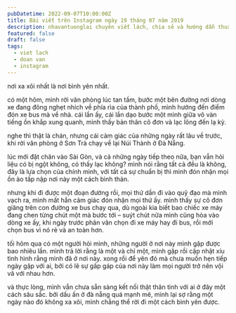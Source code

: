 ```yaml
---
pubDatetime: 2022-09-07T10:00:00Z
title: Bài viết trên Instagram ngày 19 tháng 07 năm 2019
description: nhavantuonglai chuyên viết lách, chia sẻ và hướng dẫn thuần thục khi thực hành viết lách qua những bài chia sẻ trên Instagram chính thức.
featured: false
draft: false
tags:
  - viet lach
  - doan van
  - instagram
---
```


nơi xa xôi nhất là nơi bình yên nhất.

có một hôm, mình rời văn phòng lúc tan tầm, bước một bên đường nơi dòng xe đang đông nghẹt nhích về phía rìa của thành phố, mình hướng đến điểm đón xe bus mà về nhà. cái lần ấy, cái lần dạo bước một mình giữa vô vàn tiếng ồn khắp xung quanh, mình thấy bản thân cô đơn và lạc lõng đến lạ kỳ.

nghe thì thật là chán, nhưng cái cảm giác của những ngày rất lâu về trước, khi rời văn phòng ở Sơn Trà chạy về lại Núi Thành ở Đà Nẵng.

lúc mới đặt chân vào Sài Gòn, và cả những ngày tiếp theo nữa, bạn vẫn hỏi liệu có bị ngột không, có thấy lạc không? mình nói rằng tất cả đều là không, đây là lựa chọn của chính mình, với tất cả sự chuẩn bị thì mình đón nhận mọi ồn ào tấp nập nơi này một cách bình thản.

nhưng khi đi được một đoạn đường rồi, mọi thứ dần đi vào quỹ đạo mà mình vạch ra, mình mất hẳn cảm giác đón nhận mọi thứ ấy. mình thấy sự cô đơn giăng trên con đường xe bus chạy qua, dù ngoài kia biết bao chiếc xe máy đang chen từng chút một mà bước tới – suýt chút nữa mình cũng hòa vào dòng xe ấy, khi ngày trước phân vân chọn đi xe máy hay đi bus, rồi mới chọn bus vì nó rẻ và an toàn hơn.

tối hôm qua có một người hỏi mình, những người ở nơi này mình gặp được bao nhiêu lần. mình trả lời rằng là một và chỉ một, mình gặp rồi cập nhật xíu tình hình rằng mình đã ở nơi này. xong rồi để yên đó mà chưa muốn hẹn tiếp ngày gặp với ai, bởi có lẽ sự gấp gáp của nơi này làm mọi người trở nên vội vã với nhau hơn.

và thực lòng, mình vẫn chưa sẵn sàng kết nối thật thân tình với ai ở đây một cách sâu sắc. bởi dấu ấn ở đà nẵng quá mạnh mẽ, mình lại sợ rằng một ngày nào đó không xa xôi, mình chẳng thể rời đi một cách bình yên được.
